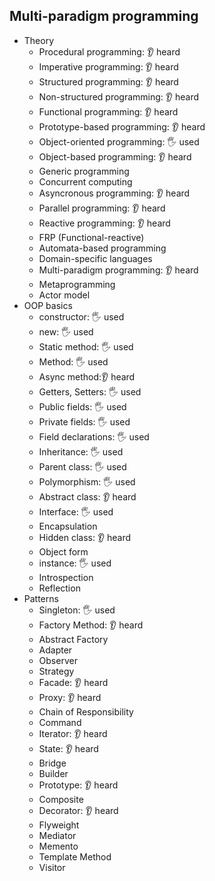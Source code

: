 ## Multi-paradigm programming

- Theory
  - Procedural programming: 👂 heard
  - Imperative programming: 👂 heard
  - Structured programming: 👂 heard
  - Non-structured programming: 👂 heard
  - Functional programming: 👂 heard
  - Prototype-based programming: 👂 heard
  - Object-oriented programming: 🖐️ used
  - Object-based programming: 👂 heard
  - Generic programming
  - Concurrent computing
  - Asyncronous programming: 👂 heard
  - Parallel programming: 👂 heard
  - Reactive programming: 👂 heard
  - FRP (Functional-reactive)
  - Automata-based programming
  - Domain-specific languages
  - Multi-paradigm programming: 👂 heard
  - Metaprogramming
  - Actor model
- OOP basics
  - constructor: 🖐️ used
  - new: 🖐️ used
  - Static method: 🖐️ used
  - Method: 🖐️ used
  - Async method:👂 heard
  - Getters, Setters: 🖐️ used
  - Public fields: 🖐️ used
  - Private fields: 🖐️ used
  - Field declarations: 🖐️ used
  - Inheritance: 🖐️ used
  - Parent class: 🖐️ used
  - Polymorphism: 🖐️ used
  - Abstract class: 👂 heard
  - Interface: 🖐️ used
  - Encapsulation
  - Hidden class: 👂 heard
  - Object form
  - instance: 🖐️ used
  - Introspection
  - Reflection
- Patterns
  - Singleton: 🖐️ used
  - Factory Method: 👂 heard
  - Abstract Factory
  - Adapter
  - Observer
  - Strategy
  - Facade: 👂 heard
  - Proxy: 👂 heard
  - Chain of Responsibility
  - Command
  - Iterator: 👂 heard
  - State: 👂 heard
  - Bridge
  - Builder
  - Prototype: 👂 heard
  - Composite
  - Decorator: 👂 heard
  - Flyweight
  - Mediator
  - Memento
  - Template Method
  - Visitor